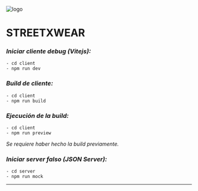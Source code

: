 ![logo](https://i.imgur.com/l1WZbFb.png)

# STREETXWEAR

### _**Iniciar cliente debug (Vitejs):**_

```
- cd client
- npm run dev
```

### _**Build de cliente:**_

```
- cd client
- npm run build
```

### _**Ejecución de la build:**_

```
- cd client
- npm run preview
```

_Se requiere haber hecho la build previamente._

### _**Iniciar server falso (JSON Server):**_

```
- cd server
- npm run mock
```

---
